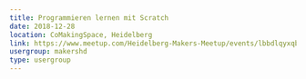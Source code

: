 ```yaml
---
title: Programmieren lernen mit Scratch
date: 2018-12-28
location: CoMakingSpace, Heidelberg
link: https://www.meetup.com/Heidelberg-Makers-Meetup/events/lbbdlqyxqblc/
usergroup: makershd
type: usergroup
---
```

